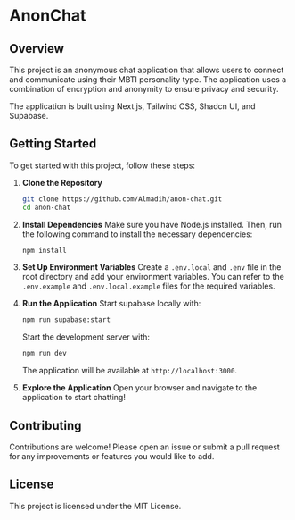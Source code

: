 # AnonChat

## Overview

This project is an anonymous chat application that allows users to connect and communicate using their MBTI personality type. The application uses a combination of encryption and anonymity to ensure privacy and security.

The application is built using Next.js, Tailwind CSS, Shadcn UI, and Supabase.

## Getting Started

To get started with this project, follow these steps:

1. **Clone the Repository**

   ```bash
   git clone https://github.com/Almadih/anon-chat.git
   cd anon-chat
   ```

2. **Install Dependencies**
   Make sure you have Node.js installed. Then, run the following command to install the necessary dependencies:

   ```bash
   npm install
   ```

3. **Set Up Environment Variables**
   Create a `.env.local` and `.env` file in the root directory and add your environment variables. You can refer to the `.env.example` and `.env.local.example` files for the required variables.

4. **Run the Application**
   Start supabase locally with:

   ```bash
   npm run supabase:start
   ```

   Start the development server with:

   ```bash
   npm run dev
   ```

   The application will be available at `http://localhost:3000`.

5. **Explore the Application**
   Open your browser and navigate to the application to start chatting!

## Contributing

Contributions are welcome! Please open an issue or submit a pull request for any improvements or features you would like to add.

## License

This project is licensed under the MIT License.
